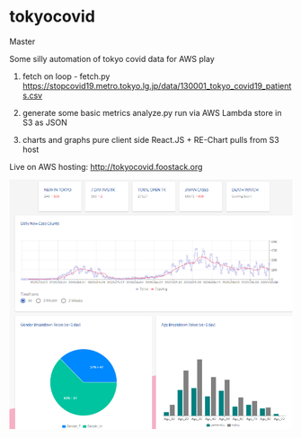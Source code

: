 # tokyocovid
Master

Some silly automation of tokyo covid data for AWS play

1. fetch on loop - fetch.py
     https://stopcovid19.metro.tokyo.lg.jp/data/130001_tokyo_covid19_patients.csv

2. generate some basic metrics
     analyze.py run via AWS Lambda
     store in S3 as JSON

3. charts and graphs
     pure client side React.JS + RE-Chart pulls from S3 host

Live on AWS hosting:  http://tokyocovid.foostack.org 

![Example](https://github.com/dougfoo/tokyocovid/blob/master/covid.png)
